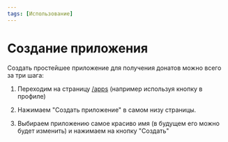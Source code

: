```yaml
---
tags: [Использование]
---
```


# Создание приложения

Создать простейшее приложение для получения донатов можно всего за три шага:

1.  Переходим на страницу [/apps](https://drom.one/apps) (например используя кнопку в профиле)
    <img src="../../assets/images/screenshot-drom.one-2021.01.01-18_24_57.png" alt="" />

2.  Нажимаем "Создать приложение" в самом низу страницы.
    <img src="../../assets/images/screenshot-drom.one-2021.01.01-18_35_15.png" alt=""/>

3.  Выбираем приложению самое красиво имя (в будущем его можно будет изменить) и нажимаем на кнопку "Создать"
    <img src="../../assets/images/screenshot-drom.one-2021.01.01-18_35_15.png" alt="" />
